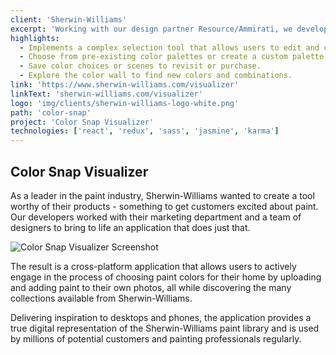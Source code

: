 ```yaml
---
client: 'Sherwin-Williams'
excerpt: 'Working with our design partner Resource/Ammirati, we developed an application for Sherwin-Williams that allows paint professionals and every day consumers to shop for paint and experience color like never before.'
highlights:
  - Implements a complex selection tool that allows users to edit and customize their uploaded photos with any Sherwin-Williams paint color.
  - Choose from pre-existing color palettes or create a custom palette.
  - Save color choices or scenes to revisit or purchase.
  - Explore the color wall to find new colors and combinations.
link: 'https://www.sherwin-williams.com/visualizer'
linkText: 'sherwin-williams.com/visualizer'
logo: 'img/clients/sherwin-williams-logo-white.png'
path: 'color-snap'
project: 'Color Snap Visualizer'
technologies: ['react', 'redux', 'sass', 'jasmine', 'karma']
---
```


## Color Snap Visualizer

As a leader in the paint industry, Sherwin-Williams wanted to create a tool worthy of their products - something to get customers excited about paint. Our developers worked with their marketing department and a team of designers to bring to life an application that does just that.

![Color Snap Visualizer Screenshot](/img/caseStudies/color-snap-mock.png)

The result is a cross-platform application that allows users to actively engage in the process of choosing paint colors for their home by uploading and adding paint to their own photos, all while discovering the many collections available from Sherwin-Williams.

Delivering inspiration to desktops and phones, the application provides a true digital representation of the Sherwin-Williams paint library and is used by millions of potential customers and painting professionals regularly.

